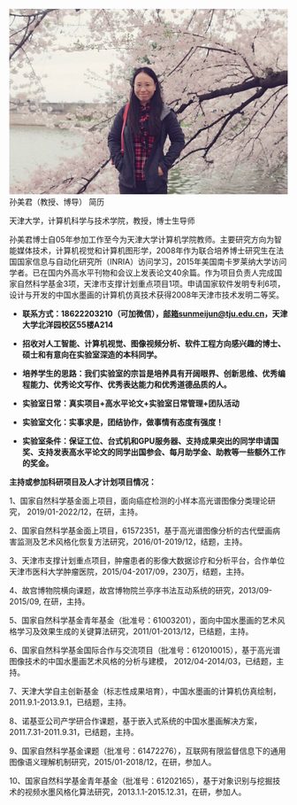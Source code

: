 ![](smj.jpg)孙美君（教授、博导） 简历

天津大学，计算机科学与技术学院，教授，博士生导师

孙美君博士自05年参加工作至今为天津大学计算机学院教师。主要研究方向为智能媒体技术，计算机视觉和计算机图形学，2008年作为联合培养博士研究生在法国国家信息与自动化研究所（INRIA）访问学习，2015年美国南卡罗莱纳大学访问学者。已在国内外高水平刊物和会议上发表论文40余篇。作为项目负责人完成国家自然科学基金3项，天津市支撑计划重点项目1项。申请国家软件发明专利6项，设计与开发的中国水墨画的计算机仿真技术获得2008年天津市技术发明二等奖。

-   **联系方式：18622203210（可加微信），邮箱sunmeijun@tju.edu.cn，天津大学北洋园校区55楼A214**

-   **招收对人工智能、计算机视觉、图像视频分析、软件工程方向感兴趣的博士、硕士和有意向在实验室深造的本科同学。**

-   **培养学生的思路：我们实验室的宗旨是培养具有开阔眼界、创新思维、优秀编程能力、优秀论文写作、优秀表达能力和优秀道德品质的人。**

-   **实验室日常：真实项目+高水平论文+实验室日常管理+团队活动**

-   **实验室文化：实事求是，团结协作，做事情有态度有强度！**

-   **实验室条件：保证工位、台式机和GPU服务器、支持成果突出的同学申请国奖、支持发表高水平论文的同学出国参会、每月助学金、助教等一些额外工作的奖金。**

**主持或参加科研项目及人才计划项目情况：**

1、国家自然科学基金面上项目，面向癌症检测的小样本高光谱图像分类理论研究， 2019/01-2022/12，在研，主持。

2、国家自然科学基金面上项目，61572351，基于高光谱图像分析的古代壁画病害监测及艺术风格化恢复方法研究，2016/01-2019/12，结题，主持。

3、天津市支撑计划重点项目，肿瘤患者的影像大数据诊疗和分析平台，合作单位天津市医科大学肿瘤医院，2015/04-2017/09，230万，结题，主持。

4、故宫博物院横向课题，故宫博物院兰亭序书法互动系统的研究，2013/09-2015/09, 在研，主持。

5、国家自然科学基金青年基金（批准号：61003201），面向中国水墨画的艺术风格学习及效果生成的关键算法研究，2011/01-2013/12，已结题，主持。

6、国家自然科学基金国际合作与交流项目（批准号：612010015），基于高光谱图像技术的中国水墨画艺术风格的分析与建模， 2012/04-2014/03，已结题，主持。

7、天津大学自主创新基金（标志性成果培育），中国水墨画的计算机仿真绘制，2011.9.1-2013.9.1，已结题，主持。

8、诺基亚公司产学研合作课题，基于嵌入式系统的中国水墨画解决方案，2011.7.31-2011.9.31，已结题，主持。

9、国家自然科学基金课题（批准号：61472276），互联网有限监督信息下的通用图像语义理解机制研究，2015/01-2018/12，在研，参加人。

10、国家自然科学基金青年基金（批准号：61202165），基于对象识别与挖掘技术的视频水墨风格化算法研究，2013.1.1-2015.12.31，在研，参加人。
